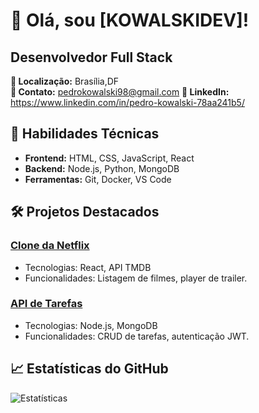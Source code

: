 # 👋 Olá, sou [KOWALSKIDEV]!

## Desenvolvedor Full Stack

**📍 Localização:** Brasília,DF  
**📧 Contato:** pedrokowalski98@gmail.com
**💼 LinkedIn:** https://www.linkedin.com/in/pedro-kowalski-78aa241b5/
## 🚀 Habilidades Técnicas
- **Frontend:** HTML, CSS, JavaScript, React
- **Backend:** Node.js, Python, MongoDB
- **Ferramentas:** Git, Docker, VS Code

## 🛠️ Projetos Destacados
### [Clone da Netflix](link-do-repositório)
- Tecnologias: React, API TMDB
- Funcionalidades: Listagem de filmes, player de trailer.

### [API de Tarefas](link-do-repositório)
- Tecnologias: Node.js, MongoDB
- Funcionalidades: CRUD de tarefas, autenticação JWT.

## 📈 Estatísticas do GitHub
![Estatísticas](https://github-readme-stats.vercel.app/api?username=devkowa&show_icons=true&theme=dark)
